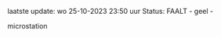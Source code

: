 laatste update: 
wo 25-10-2023 23:50   uur 
Status: FAALT - geel - 
<div class="service Y">microstation</div>